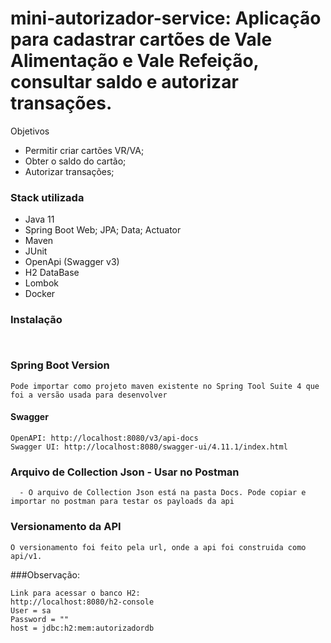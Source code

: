 # mini-autorizador-service: Aplicação para cadastrar cartões de Vale Alimentação e Vale Refeição, consultar saldo e autorizar transações.

 Objetivos
  - Permitir criar cartões VR/VA;
  - Obter o saldo do cartão;
  - Autorizar transações;
  
### Stack utilizada

* Java 11
* Spring Boot Web; JPA; Data; Actuator
* Maven
* JUnit
* OpenApi (Swagger v3)
* H2 DataBase
* Lombok
* Docker

### Instalação

```


```

### Spring Boot Version

```
Pode importar como projeto maven existente no Spring Tool Suite 4 que foi a versão usada para desenvolver
```

#### Swagger

```
OpenAPI: http://localhost:8080/v3/api-docs
Swagger UI: http://localhost:8080/swagger-ui/4.11.1/index.html
```
### Arquivo de Collection Json - Usar no Postman

```
  - O arquivo de Collection Json está na pasta Docs. Pode copiar e importar no postman para testar os payloads da api
```


### Versionamento da API

```
O versionamento foi feito pela url, onde a api foi construida como api/v1.

```

###Observação:

```
Link para acessar o banco H2: 
http://localhost:8080/h2-console
User = sa
Password = ""
host = jdbc:h2:mem:autorizadordb

```



